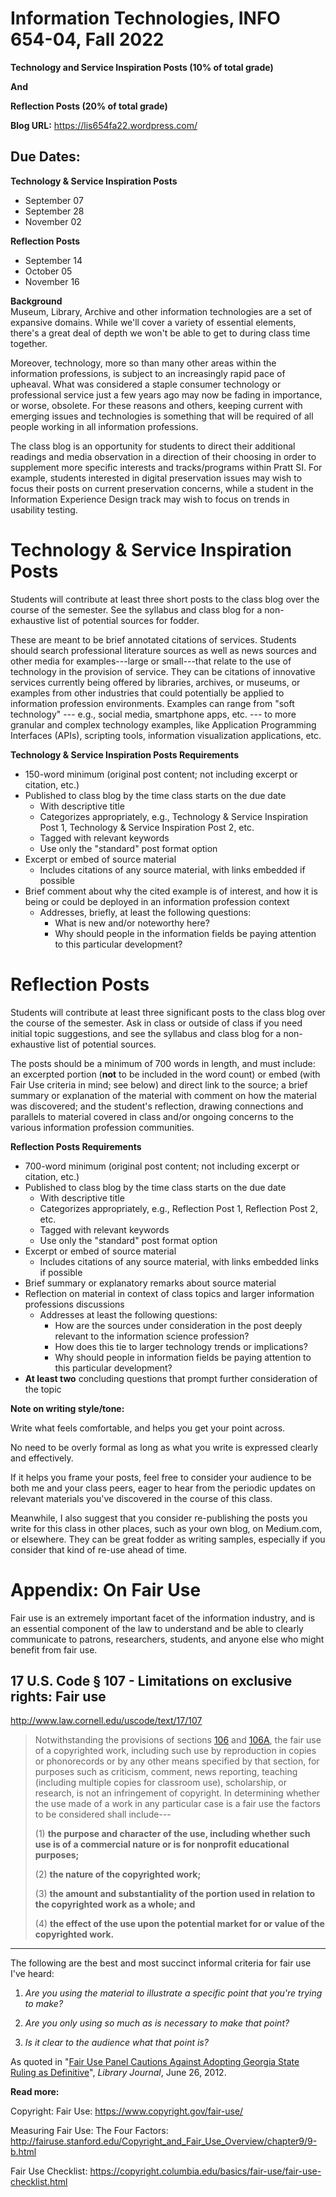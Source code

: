 # Information Technologies, INFO 654-04, Fall 2022

**Technology and Service Inspiration Posts (10% of total grade)**

**And**

**Reflection Posts (20% of total grade)**

**Blog URL:** <https://lis654fa22.wordpress.com/>

Due Dates:
-----------

**Technology & Service Inspiration Posts**

- September 07
- September 28
- November 02

**Reflection Posts**

- September 14
- October 05
- November 16

**Background**\
Museum, Library, Archive and other information technologies are a set of
expansive domains. While we\'ll cover a variety of essential elements,
there\'s a great deal of depth we won\'t be able to get to during class
time together.

Moreover, technology, more so than many other areas within the
information professions, is subject to an increasingly rapid pace of
upheaval. What was considered a staple consumer technology or
professional service just a few years ago may now be fading in
importance, or worse, obsolete. For these reasons and others, keeping
current with emerging issues and technologies is something that will be
required of all people working in all information professions.

The class blog is an opportunity for students to direct their additional
readings and media observation in a direction of their choosing in order
to supplement more specific interests and tracks/programs within Pratt
SI. For example, students interested in digital preservation issues may
wish to focus their posts on current preservation concerns, while a
student in the Information Experience Design track may wish to focus on
trends in usability testing.

Technology & Service Inspiration Posts
======================================

Students will contribute at least three short posts to the class blog
over the course of the semester. See the syllabus and class blog for a
non-exhaustive list of potential sources for fodder.

These are meant to be brief annotated citations of services. Students
should search professional literature sources as well as news sources
and other media for examples---large or small---that relate to the use
of technology in the provision of service. They can be citations of
innovative services currently being offered by libraries, archives, or
museums, or examples from other industries that could potentially be
applied to information profession environments. Examples can range from
"soft technology" --- e.g., social media, smartphone apps, etc. --- to
more granular and complex technology examples, like Application
Programming Interfaces (APIs), scripting tools, information
visualization applications, etc.

**Technology & Service Inspiration Posts Requirements**

-   150-word minimum (original post content; not including excerpt or
    citation, etc.)
-   Published to class blog by the time class starts on the due date
    -   With descriptive title
    -   Categorizes appropriately, e.g., Technology & Service
        Inspiration Post 1, Technology & Service Inspiration Post 2,
        etc.
    -   Tagged with relevant keywords
    -   Use only the "standard" post format option
-   Excerpt or embed of source material
    -   Includes citations of any source material, with links embedded
        if possible
-   Brief comment about why the cited example is of interest, and how it
    is being or could be deployed in an information profession context
    -   Addresses, briefly, at least the following questions:
        -   What is new and/or noteworthy here?
        -   Why should people in the information fields be paying
            attention to this particular development?

 **Reflection Posts**
=====================

Students will contribute at least three significant posts to the class
blog over the course of the semester. Ask in class or outside of class if you need initial topic suggestions, and see the syllabus and class blog for a non-exhaustive list of potential sources.

The posts should be a minimum of 700 words in length, and must include:
an excerpted portion (**not** to be included in the word count) or embed
(with Fair Use criteria in mind; see below) and direct link to the
source; a brief summary or explanation of the material with comment on
how the material was discovered; and the student\'s reflection, drawing
connections and parallels to material covered in class and/or ongoing
concerns to the various information profession communities.

**Reflection Posts Requirements**

-   700-word minimum (original post content; not including excerpt or
    citation, etc.)
-   Published to class blog by the time class starts on the due date
    -   With descriptive title
    -   Categorizes appropriately, e.g., Reflection Post 1, Reflection
        Post 2, etc.
    -   Tagged with relevant keywords
    -   Use only the "standard" post format option
-   Excerpt or embed of source material
    -   Includes citations of any source material, with links embedded
        links if possible
-   Brief summary or explanatory remarks about source material
-   Reflection on material in context of class topics and larger
    information professions discussions
    -   Addresses at least the following questions:
        -   How are the sources under consideration in the post deeply
            relevant to the information science profession?
        -   How does this tie to larger technology trends or
            implications?
        -   Why should people in information fields be paying attention
            to this particular development?
-   **At least two** concluding questions that prompt further consideration of the topic

**Note on writing style/tone:**

Write what feels comfortable, and helps you get your point across.

No need to be overly formal as long as what you write is expressed
clearly and effectively.

If it helps you frame your posts, feel free to consider your audience to
be both me and your class peers, eager to hear from the periodic updates
on relevant materials you've discovered in the course of this class.

Meanwhile, I also suggest that you consider re-publishing the posts you
write for this class in other places, such as your own blog, on
Medium.com, or elsewhere. They can be great fodder as writing samples,
especially if you consider that kind of re-use ahead of time.

Appendix: On Fair Use
=====================

Fair use is an extremely important facet of the information industry,
and is an essential component of the law to understand and be able to
clearly communicate to patrons, researchers, students, and anyone else
who might benefit from fair use.

17 U.S. Code § 107 - Limitations on exclusive rights: Fair use
--------------------------------------------------------------

<http://www.law.cornell.edu/uscode/text/17/107>

> Notwithstanding the provisions of sections
> [106](http://www.law.cornell.edu/uscode/text/17/106) and
> [106A](http://www.law.cornell.edu/uscode/text/17/106A), the fair use
> of a copyrighted work, including such use by reproduction in copies or
> phonorecords or by any other means specified by that section, for
> purposes such as criticism, comment, news reporting, teaching
> (including multiple copies for classroom use), scholarship, or
> research, is not an infringement of copyright. In determining whether
> the use made of a work in any particular case is a fair use the
> factors to be considered shall include---
>
> (1) **the purpose and character of the use, including whether such use is of a commercial nature or is for nonprofit educational purposes;**
> 
> (2) **the nature of the copyrighted work;**
> 
> (3) **the amount and substantiality of the portion used in relation to the copyrighted work as a whole; and**
> 
> (4) **the effect of the use upon the potential market for or value of the copyrighted work.**

---

The following are the best and most succinct informal criteria for fair
use I've heard:

1.  *Are you using the material to illustrate a specific point that
    you're trying to make?*

2.  *Are you only using so much as is necessary to make that point?*

3.  *Is it clear to the audience what that point is?*

As quoted in "[Fair Use Panel Cautions Against Adopting Georgia State
Ruling as
Definitive](http://lj.libraryjournal.com/2012/06/shows-events/ala/fair-use-panel-cautions-against-adopting-georgia-state-ruling-as-definitive-ala-annual-2012/)",
*Library Journal*, June 26, 2012.

**Read more:**

Copyright: Fair Use: <https://www.copyright.gov/fair-use/>

Measuring Fair Use: The Four Factors:
<http://fairuse.stanford.edu/Copyright_and_Fair_Use_Overview/chapter9/9-b.html>

Fair Use Checklist:
<https://copyright.columbia.edu/basics/fair-use/fair-use-checklist.html>
